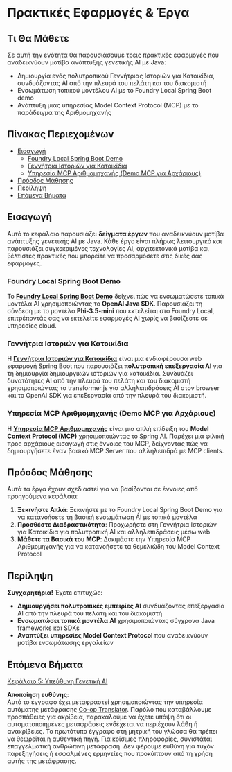 <!--
CO_OP_TRANSLATOR_METADATA:
{
  "original_hash": "df269f529a172a0197ef28460bf1da9f",
  "translation_date": "2025-07-25T11:32:49+00:00",
  "source_file": "04-PracticalSamples/README.md",
  "language_code": "el"
}
-->
# Πρακτικές Εφαρμογές & Έργα

## Τι Θα Μάθετε
Σε αυτή την ενότητα θα παρουσιάσουμε τρεις πρακτικές εφαρμογές που αναδεικνύουν μοτίβα ανάπτυξης γενετικής AI με Java:
- Δημιουργία ενός πολυτροπικού Γεννήτριας Ιστοριών για Κατοικίδια, συνδυάζοντας AI από την πλευρά του πελάτη και του διακομιστή
- Ενσωμάτωση τοπικού μοντέλου AI με το Foundry Local Spring Boot demo
- Ανάπτυξη μιας υπηρεσίας Model Context Protocol (MCP) με το παράδειγμα της Αριθμομηχανής

## Πίνακας Περιεχομένων

- [Εισαγωγή](../../../04-PracticalSamples)
  - [Foundry Local Spring Boot Demo](../../../04-PracticalSamples)
  - [Γεννήτρια Ιστοριών για Κατοικίδια](../../../04-PracticalSamples)
  - [Υπηρεσία MCP Αριθμομηχανής (Demo MCP για Αρχάριους)](../../../04-PracticalSamples)
- [Πρόοδος Μάθησης](../../../04-PracticalSamples)
- [Περίληψη](../../../04-PracticalSamples)
- [Επόμενα Βήματα](../../../04-PracticalSamples)

## Εισαγωγή

Αυτό το κεφάλαιο παρουσιάζει **δείγματα έργων** που αναδεικνύουν μοτίβα ανάπτυξης γενετικής AI με Java. Κάθε έργο είναι πλήρως λειτουργικό και παρουσιάζει συγκεκριμένες τεχνολογίες AI, αρχιτεκτονικά μοτίβα και βέλτιστες πρακτικές που μπορείτε να προσαρμόσετε στις δικές σας εφαρμογές.

### Foundry Local Spring Boot Demo

Το **[Foundry Local Spring Boot Demo](foundrylocal/README.md)** δείχνει πώς να ενσωματώσετε τοπικά μοντέλα AI χρησιμοποιώντας το **OpenAI Java SDK**. Παρουσιάζει τη σύνδεση με το μοντέλο **Phi-3.5-mini** που εκτελείται στο Foundry Local, επιτρέποντάς σας να εκτελείτε εφαρμογές AI χωρίς να βασίζεστε σε υπηρεσίες cloud.

### Γεννήτρια Ιστοριών για Κατοικίδια

Η **[Γεννήτρια Ιστοριών για Κατοικίδια](petstory/README.md)** είναι μια ενδιαφέρουσα web εφαρμογή Spring Boot που παρουσιάζει **πολυτροπική επεξεργασία AI** για τη δημιουργία δημιουργικών ιστοριών για κατοικίδια. Συνδυάζει δυνατότητες AI από την πλευρά του πελάτη και του διακομιστή χρησιμοποιώντας το transformer.js για αλληλεπιδράσεις AI στον browser και το OpenAI SDK για επεξεργασία από την πλευρά του διακομιστή.

### Υπηρεσία MCP Αριθμομηχανής (Demo MCP για Αρχάριους)

Η **[Υπηρεσία MCP Αριθμομηχανής](mcp/calculator/README.md)** είναι μια απλή επίδειξη του **Model Context Protocol (MCP)** χρησιμοποιώντας το Spring AI. Παρέχει μια φιλική προς αρχάριους εισαγωγή στις έννοιες του MCP, δείχνοντας πώς να δημιουργήσετε έναν βασικό MCP Server που αλληλεπιδρά με MCP clients.

## Πρόοδος Μάθησης

Αυτά τα έργα έχουν σχεδιαστεί για να βασίζονται σε έννοιες από προηγούμενα κεφάλαια:

1. **Ξεκινήστε Απλά**: Ξεκινήστε με το Foundry Local Spring Boot Demo για να κατανοήσετε τη βασική ενσωμάτωση AI με τοπικά μοντέλα
2. **Προσθέστε Διαδραστικότητα**: Προχωρήστε στη Γεννήτρια Ιστοριών για Κατοικίδια για πολυτροπική AI και αλληλεπιδράσεις μέσω web
3. **Μάθετε τα Βασικά του MCP**: Δοκιμάστε την Υπηρεσία MCP Αριθμομηχανής για να κατανοήσετε τα θεμελιώδη του Model Context Protocol

## Περίληψη

**Συγχαρητήρια!** Έχετε επιτυχώς:

- **Δημιουργήσει πολυτροπικές εμπειρίες AI** συνδυάζοντας επεξεργασία AI από την πλευρά του πελάτη και του διακομιστή
- **Ενσωματώσει τοπικά μοντέλα AI** χρησιμοποιώντας σύγχρονα Java frameworks και SDKs
- **Αναπτύξει υπηρεσίες Model Context Protocol** που αναδεικνύουν μοτίβα ενσωμάτωσης εργαλείων

## Επόμενα Βήματα

[Κεφάλαιο 5: Υπεύθυνη Γενετική AI](../05-ResponsibleGenAI/README.md)

**Αποποίηση ευθύνης**:  
Αυτό το έγγραφο έχει μεταφραστεί χρησιμοποιώντας την υπηρεσία αυτόματης μετάφρασης [Co-op Translator](https://github.com/Azure/co-op-translator). Παρόλο που καταβάλλουμε προσπάθειες για ακρίβεια, παρακαλούμε να έχετε υπόψη ότι οι αυτοματοποιημένες μεταφράσεις ενδέχεται να περιέχουν λάθη ή ανακρίβειες. Το πρωτότυπο έγγραφο στη μητρική του γλώσσα θα πρέπει να θεωρείται η αυθεντική πηγή. Για κρίσιμες πληροφορίες, συνιστάται επαγγελματική ανθρώπινη μετάφραση. Δεν φέρουμε ευθύνη για τυχόν παρεξηγήσεις ή εσφαλμένες ερμηνείες που προκύπτουν από τη χρήση αυτής της μετάφρασης.